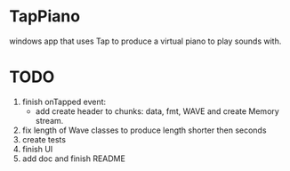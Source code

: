 # TapPiano
windows app that uses Tap to produce a virtual piano to play sounds with.

# TODO 
1) finish onTapped event:
    - add create header to chunks: data, fmt, WAVE and create Memory stream.
2) fix length of Wave classes to produce length shorter then seconds
3) create tests
4) finish UI 
5) add doc and finish README 
